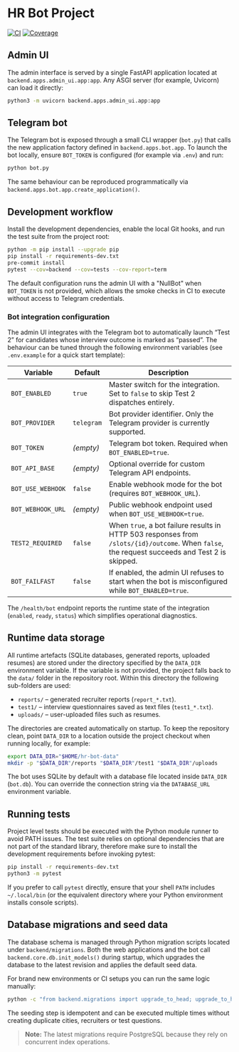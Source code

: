# HR Bot Project

[![CI](https://github.com/OWNER/HR/actions/workflows/ci.yml/badge.svg)](https://github.com/OWNER/HR/actions/workflows/ci.yml)
[![Coverage](https://img.shields.io/badge/coverage-85%25+-brightgreen.svg)](https://github.com/OWNER/HR/actions/workflows/ci.yml)

## Admin UI
The admin interface is served by a single FastAPI application located at
`backend.apps.admin_ui.app:app`. Any ASGI server (for example, Uvicorn) can
load it directly:

```bash
python3 -m uvicorn backend.apps.admin_ui.app:app
```

## Telegram bot
The Telegram bot is exposed through a small CLI wrapper (`bot.py`) that calls
the new application factory defined in `backend.apps.bot.app`. To launch the
bot locally, ensure `BOT_TOKEN` is configured (for example via `.env`) and run:

```bash
python bot.py
```

The same behaviour can be reproduced programmatically via
`backend.apps.bot.app.create_application()`.

## Development workflow

Install the development dependencies, enable the local Git hooks, and run the
test suite from the project root:

```bash
python -m pip install --upgrade pip
pip install -r requirements-dev.txt
pre-commit install
pytest --cov=backend --cov=tests --cov-report=term
```

The default configuration runs the admin UI with a "NullBot" when `BOT_TOKEN`
is not provided, which allows the smoke checks in CI to execute without access
to Telegram credentials.

### Bot integration configuration

The admin UI integrates with the Telegram bot to automatically launch “Test 2”
for candidates whose interview outcome is marked as “passed”. The behaviour can
be tuned through the following environment variables (see `.env.example` for a
quick start template):

| Variable | Default | Description |
| --- | --- | --- |
| `BOT_ENABLED` | `true` | Master switch for the integration. Set to `false` to skip Test 2 dispatches entirely. |
| `BOT_PROVIDER` | `telegram` | Bot provider identifier. Only the Telegram provider is currently supported. |
| `BOT_TOKEN` | _(empty)_ | Telegram bot token. Required when `BOT_ENABLED=true`. |
| `BOT_API_BASE` | _(empty)_ | Optional override for custom Telegram API endpoints. |
| `BOT_USE_WEBHOOK` | `false` | Enable webhook mode for the bot (requires `BOT_WEBHOOK_URL`). |
| `BOT_WEBHOOK_URL` | _(empty)_ | Public webhook endpoint used when `BOT_USE_WEBHOOK=true`. |
| `TEST2_REQUIRED` | `false` | When `true`, a bot failure results in HTTP 503 responses from `/slots/{id}/outcome`. When `false`, the request succeeds and Test 2 is skipped. |
| `BOT_FAILFAST` | `false` | If enabled, the admin UI refuses to start when the bot is misconfigured while `BOT_ENABLED=true`. |

The `/health/bot` endpoint reports the runtime state of the integration
(`enabled`, `ready`, `status`) which simplifies operational diagnostics.

## Runtime data storage

All runtime artefacts (SQLite databases, generated reports, uploaded resumes)
are stored under the directory specified by the `DATA_DIR` environment
variable. If the variable is not provided, the project falls back to the
`data/` folder in the repository root. Within this directory the following
sub-folders are used:

- `reports/` – generated recruiter reports (`report_*.txt`).
- `test1/` – interview questionnaires saved as text files (`test1_*.txt`).
- `uploads/` – user-uploaded files such as resumes.

The directories are created automatically on startup. To keep the repository
clean, point `DATA_DIR` to a location outside the project checkout when
running locally, for example:

```bash
export DATA_DIR="$HOME/hr-bot-data"
mkdir -p "$DATA_DIR"/reports "$DATA_DIR"/test1 "$DATA_DIR"/uploads
```

The bot uses SQLite by default with a database file located inside `DATA_DIR`
(`bot.db`). You can override the connection string via the `DATABASE_URL`
environment variable.

## Running tests
Project level tests should be executed with the Python module runner to avoid
PATH issues. The test suite relies on optional dependencies that are not part
of the standard library, therefore make sure to install the development
requirements before invoking pytest:

```bash
pip install -r requirements-dev.txt
python3 -m pytest
```

If you prefer to call `pytest` directly, ensure that your shell `PATH` includes
`~/.local/bin` (or the equivalent directory where your Python environment
installs console scripts).

## Database migrations and seed data

The database schema is managed through Python migration scripts located under
`backend/migrations`. Both the web applications and the bot call
`backend.core.db.init_models()` during startup, which upgrades the database to
the latest revision and applies the default seed data.

For brand new environments or CI setups you can run the same logic manually:

```bash
python -c "from backend.migrations import upgrade_to_head; upgrade_to_head()"
```

The seeding step is idempotent and can be executed multiple times without
creating duplicate cities, recruiters or test questions.

> **Note:** The latest migrations require PostgreSQL because they rely on concurrent index operations.
